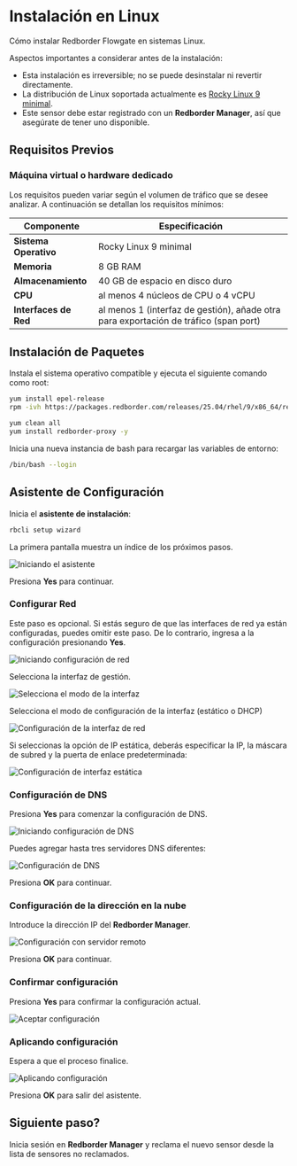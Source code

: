 # Instalación en Linux

Cómo instalar Redborder Flowgate en sistemas Linux.

Aspectos importantes a considerar antes de la instalación:

- Esta instalación es irreversible; no se puede desinstalar ni revertir directamente.
- La distribución de Linux soportada actualmente es [Rocky Linux 9 minimal](https://rockylinux.org/download).
- Este sensor debe estar registrado con un **Redborder Manager**, así que asegúrate de tener uno disponible.

## Requisitos Previos

### Máquina virtual o hardware dedicado

Los requisitos pueden variar según el volumen de tráfico que se desee analizar. A continuación se detallan los requisitos mínimos:

| **Componente**      | **Especificación**                                     |
|--------------------|-------------------------------------------------------|
| **Sistema Operativo** | Rocky Linux 9 minimal                               |
| **Memoria**         | 8 GB RAM                                              |
| **Almacenamiento**        | 40 GB de espacio en disco duro                                     |
| **CPU**            | al menos 4 núcleos de CPU o 4 vCPU                    |
| **Interfaces de Red**  | al menos 1 (interfaz de gestión), añade otra para exportación de tráfico (span port)     |

## Instalación de Paquetes

Instala el sistema operativo compatible y ejecuta el siguiente comando como root:

``` bash title="Instalación de repositorios"
yum install epel-release
rpm -ivh https://packages.redborder.com/releases/25.04/rhel/9/x86_64/redborder-repo-25.04-0.0.1-1.el9.rb.noarch.rpm
```
``` bash title="Instala el paquete redborder-proxy"
yum clean all
yum install redborder-proxy -y
```

Inicia una nueva instancia de bash para recargar las variables de entorno:

``` bash title="Recarga de Bash"
/bin/bash --login
```

## Asistente de Configuración

Inicia el **asistente de instalación**:

``` bash title="Comando para el asistente de instalación"
rbcli setup wizard
```

La primera pantalla muestra un índice de los próximos pasos.

![Iniciando el asistente](images/ch02_001.png)

Presiona **Yes** para continuar.

### Configurar Red

Este paso es opcional. Si estás seguro de que las interfaces de red ya están configuradas, puedes omitir este paso. De lo contrario, ingresa a la configuración presionando **Yes**.

![Iniciando configuración de red](images/ch02_002.png)

Selecciona la interfaz de gestión.

![Selecciona el modo de la interfaz](images/ch02_003.png)

Selecciona el modo de configuración de la interfaz (estático o DHCP)

![Configuración de la interfaz de red](images/ch02_004.png)

Si seleccionas la opción de IP estática, deberás especificar la IP, la máscara de subred y la puerta de enlace predeterminada:

![Configuración de interfaz estática](images/ch02_005.png)

### Configuración de DNS

Presiona **Yes** para comenzar la configuración de DNS.

![Iniciando configuración de DNS](images/ch02_006.png)

Puedes agregar hasta tres servidores DNS diferentes:

![Configuración de DNS](images/ch02_007.png)

Presiona **OK** para continuar.

### Configuración de la dirección en la nube

Introduce la dirección IP del **Redborder Manager**.

![Configuración con servidor remoto](images/ch02_008.png)

Presiona **OK** para continuar.

### Confirmar configuración

Presiona **Yes** para confirmar la configuración actual.

![Aceptar configuración](images/ch02_009.png)

### Aplicando configuración

Espera a que el proceso finalice.

![Aplicando configuración](images/ch02_010.png)

Presiona **OK** para salir del asistente.

## Siguiente paso?

Inicia sesión en **Redborder Manager** y reclama el nuevo sensor desde la lista de sensores no reclamados.